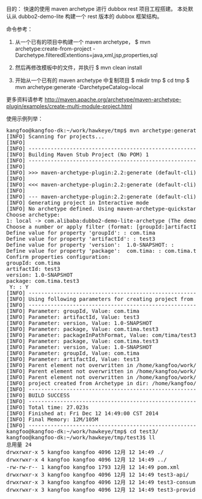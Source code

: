 目的：
快速的使用 maven archetype 进行 dubbox rest 项目工程搭建。
本处默认从 dubbo2-demo-lite 构建一个 rest 版本的 dubbox 框架结构。

命令参考：

1. 从一个已有的项目中构建一个 maven archetype，
$ mvn archetype:create-from-project -Darchetype.filteredExtentions=java,xml,jsp,properties,sql

2. 然后再修改模板中的文件，并执行
$ mvn clean install

3. 开始从一个已有的 maven archetype 中复制项目
$ mkdir tmp
$ cd tmp
$ mvn archetype:generate -DarchetypeCatalog=local

更多资料请参考
http://maven.apache.org/archetype/maven-archetype-plugin/examples/create-multi-module-project.html


使用示例列举：

<pre>
kangfoo@kangfoo-dk:~/work/hawkeye/tmp$ mvn archetype:generate -DarchetypeCatalog=local
[INFO] Scanning for projects...
[INFO]
[INFO] ------------------------------------------------------------------------
[INFO] Building Maven Stub Project (No POM) 1
[INFO] ------------------------------------------------------------------------
[INFO]
[INFO] >>> maven-archetype-plugin:2.2:generate (default-cli) @ standalone-pom >>>
[INFO]
[INFO] <<< maven-archetype-plugin:2.2:generate (default-cli) @ standalone-pom <<<
[INFO]
[INFO] --- maven-archetype-plugin:2.2:generate (default-cli) @ standalone-pom ---
[INFO] Generating project in Interactive mode
[INFO] No archetype defined. Using maven-archetype-quickstart (org.apache.maven.archetypes:maven-archetype-quickstart:1.0)
Choose archetype:
1: local -> com.alibaba:dubbo2-demo-lite-archetype (The demo lite module of dubbo project)
Choose a number or apply filter (format: [groupId:]artifactId, case sensitive contains): : 1
Define value for property 'groupId': : com.tima
Define value for property 'artifactId': : test3
Define value for property 'version':  1.0-SNAPSHOT: :
Define value for property 'package':  com.tima: : com.tima.test3
Confirm properties configuration:
groupId: com.tima
artifactId: test3
version: 1.0-SNAPSHOT
package: com.tima.test3
 Y: : Y
[INFO] ----------------------------------------------------------------------------
[INFO] Using following parameters for creating project from Archetype: dubbo2-demo-lite-archetype:2.8.3
[INFO] ----------------------------------------------------------------------------
[INFO] Parameter: groupId, Value: com.tima
[INFO] Parameter: artifactId, Value: test3
[INFO] Parameter: version, Value: 1.0-SNAPSHOT
[INFO] Parameter: package, Value: com.tima.test3
[INFO] Parameter: packageInPathFormat, Value: com/tima/test3
[INFO] Parameter: package, Value: com.tima.test3
[INFO] Parameter: version, Value: 1.0-SNAPSHOT
[INFO] Parameter: groupId, Value: com.tima
[INFO] Parameter: artifactId, Value: test3
[INFO] Parent element not overwritten in /home/kangfoo/work/hawkeye/tmp/test3/test3-api/pom.xml
[INFO] Parent element not overwritten in /home/kangfoo/work/hawkeye/tmp/test3/test3-provider/pom.xml
[INFO] Parent element not overwritten in /home/kangfoo/work/hawkeye/tmp/test3/test3-consumer/pom.xml
[INFO] project created from Archetype in dir: /home/kangfoo/work/hawkeye/tmp/test3
[INFO] ------------------------------------------------------------------------
[INFO] BUILD SUCCESS
[INFO] ------------------------------------------------------------------------
[INFO] Total time: 27.023s
[INFO] Finished at: Fri Dec 12 14:49:00 CST 2014
[INFO] Final Memory: 12M/105M
[INFO] ------------------------------------------------------------------------
kangfoo@kangfoo-dk:~/work/hawkeye/tmp$ cd test3/
kangfoo@kangfoo-dk:~/work/hawkeye/tmp/test3$ ll
总用量 24
drwxrwxr-x 5 kangfoo kangfoo 4096 12月 12 14:49 ./
drwxrwxr-x 4 kangfoo kangfoo 4096 12月 12 14:49 ../
-rw-rw-r-- 1 kangfoo kangfoo 1793 12月 12 14:49 pom.xml
drwxrwxr-x 3 kangfoo kangfoo 4096 12月 12 14:49 test3-api/
drwxrwxr-x 3 kangfoo kangfoo 4096 12月 12 14:49 test3-consumer/
drwxrwxr-x 3 kangfoo kangfoo 4096 12月 12 14:49 test3-provider/
<pre>


